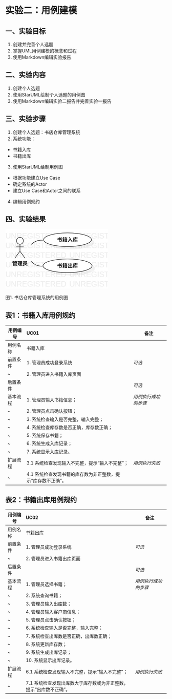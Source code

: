 # 实验二：用例建模

## 一、实验目标
1. 创建并完善个人选题
2. 掌握UML用例建模的概念和过程
3. 使用Markdown编辑实验报告

## 二、实验内容
1. 创建个人选题
2. 使用StarUML绘制个人选题的用例图
3. 使用Markdown编辑实验二报告并完善实验一报告

## 三、实验步骤
1. 创建个人选题：书店仓库管理系统
2. 系统功能：
 - 书籍入库
 - 书籍出库
3. 使用StarUML绘制用例图
 - 根据功能建立Use Case
 - 确定系统的Actor
 - 建立Use Case和Actor之间的联系
4. 编辑用例规约


## 四、实验结果
![用例图](./lab2_UseCaseDiagram.jpg)

图1. 书店仓库管理系统的用例图



## 表1：书籍入库用例规约  

用例编号  | UC01 | 备注  
-|:-|-  
用例名称  | 书籍入库  |   
前置条件  | 1. 管理员成功登录系统     | *可选*  
~| 2. 管理员进入书籍入库页面     |
后置条件  |      | *可选*   
基本流程  | 1. 管理员输入书籍信息；  |*用例执行成功的步骤*         
~| 2. 管理员点击确认按钮；  |    
~| 3. 系统检查输入是否完整，输入完整；  |   
~| 4. 系统检查库存数是否正确，库存数正确；  |  
~| 5. 系统保存书籍；  |   
~| 6. 系统生成入库记录；  |   
~| 7. 系统显示入库记录。  |   
扩展流程  | 3.1 系统检查发现输入不完整，提示“输入不完整”；  |*用例执行失败*    
~| 4.1 系统检查发现书籍的库存数为非正整数，提示“库存数不正确”。 |  


## 表2：书籍出库用例规约  

用例编号  | UC02 | 备注  
-|:-|-  
用例名称  | 书籍出库  |   
前置条件  | 1. 管理员成功登录系统     | *可选*   
~| 2. 管理员进入书籍出库页面     |
后置条件  |      | *可选*   
基本流程  | 1. 管理员选择书籍；  |*用例执行成功的步骤*    
~| 2. 系统查询书籍；  |   
~| 3. 管理员输入出库数；  |   
~| 4. 管理员输入客户商信息；  |   
~| 5. 管理员点击确认按钮；  |   
~| 6. 系统检查输入是否完整，输入完整；  |   
~| 7. 系统检查出库数是否正确，出库数正确；  |  
~| 8. 系统更新库存数；  |   
~| 9. 系统生成出库记录；  |   
~| 10. 系统显示出库记录。  |   
扩展流程  | 6.1 系统检查发现输入不完整，提示“输入不完整”；  |*用例执行失败*   
~| 7.1 系统检查发现出库数大于库存数或为非正整数，提示“出库数不正确”。  |   